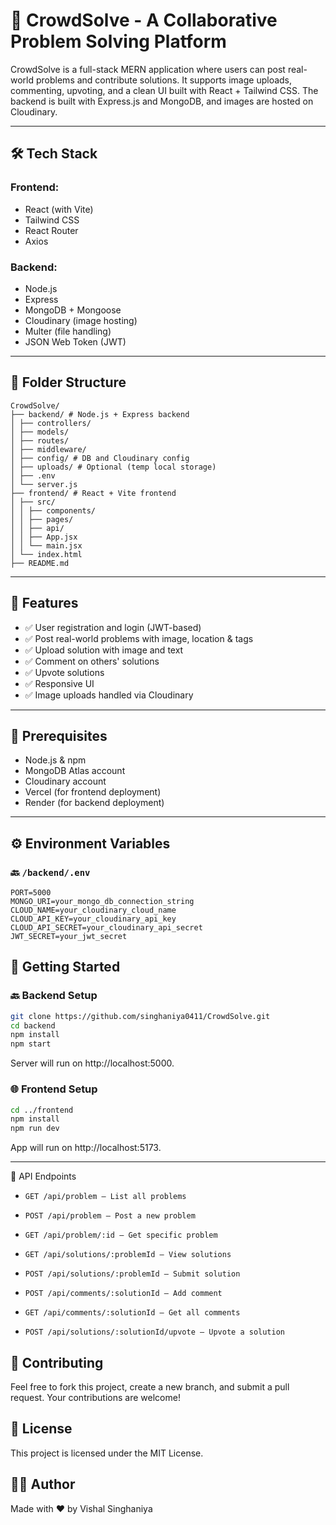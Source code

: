# 🧠 CrowdSolve - A Collaborative Problem Solving Platform

CrowdSolve is a full-stack MERN application where users can post real-world problems and contribute solutions. It supports image uploads, commenting, upvoting, and a clean UI built with React + Tailwind CSS. The backend is built with Express.js and MongoDB, and images are hosted on Cloudinary.

---

## 🛠️ Tech Stack


### Frontend:
- React (with Vite)
- Tailwind CSS
- React Router
- Axios

### Backend:
- Node.js
- Express
- MongoDB + Mongoose
- Cloudinary (image hosting)
- Multer (file handling)
- JSON Web Token (JWT)

---

## 📁 Folder Structure
```
CrowdSolve/
├── backend/ # Node.js + Express backend
│ ├── controllers/
│ ├── models/
│ ├── routes/
│ ├── middleware/
│ ├── config/ # DB and Cloudinary config
│ ├── uploads/ # Optional (temp local storage)
│ ├── .env
│ └── server.js
├── frontend/ # React + Vite frontend
│ ├── src/
│ │ ├── components/
│ │ ├── pages/
│ │ ├── api/
│ │ ├── App.jsx
│ │ └── main.jsx
│ └── index.html
├── README.md

```
---

## 🚀 Features

- ✅ User registration and login (JWT-based)
- ✅ Post real-world problems with image, location & tags
- ✅ Upload solution with image and text
- ✅ Comment on others' solutions
- ✅ Upvote solutions
- ✅ Responsive UI
- ✅ Image uploads handled via Cloudinary

---

## 🔐 Prerequisites

- Node.js & npm
- MongoDB Atlas account
- Cloudinary account
- Vercel (for frontend deployment)
- Render (for backend deployment)

---

## ⚙️ Environment Variables

### 🔙 `/backend/.env`
```env
PORT=5000
MONGO_URI=your_mongo_db_connection_string
CLOUD_NAME=your_cloudinary_cloud_name
CLOUD_API_KEY=your_cloudinary_api_key
CLOUD_API_SECRET=your_cloudinary_api_secret
JWT_SECRET=your_jwt_secret
```

## 🧩 Getting Started
### 🔙 Backend Setup

```bash
git clone https://github.com/singhaniya0411/CrowdSolve.git
cd backend
npm install
npm start
```
Server will run on http://localhost:5000.

### 🌐 Frontend Setup
```bash
cd ../frontend
npm install
npm run dev
```
App will run on http://localhost:5173.

---


🧪 API Endpoints
- `GET /api/problem – List all problems`

- `POST /api/problem – Post a new problem`

- `GET /api/problem/:id – Get specific problem`

- `GET /api/solutions/:problemId – View solutions`

- `POST /api/solutions/:problemId – Submit solution`

- `POST /api/comments/:solutionId – Add comment`

- `GET /api/comments/:solutionId – Get all comments`

- `POST /api/solutions/:solutionId/upvote – Upvote a solution`


## 🤝 Contributing
Feel free to fork this project, create a new branch, and submit a pull request. Your contributions are welcome!

## 📄 License
This project is licensed under the MIT License.

## 🙋‍♂️ Author
Made with ❤️ by Vishal Singhaniya

